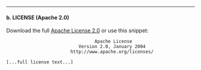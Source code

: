 
---

#### b. **LICENSE (Apache 2.0)**  
Download the full [Apache License 2.0](https://www.apache.org/licenses/LICENSE-2.0.txt) or use this snippet:

```text
                                 Apache License
                           Version 2.0, January 2004
                        http://www.apache.org/licenses/

[...full license text...]
